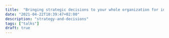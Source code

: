 ```yaml
---
title:  "Bringing strategic decisions to your whole organization for increased flow"
date: "2021-04-22T10:39:47+02:00"
description: "strategy-and-decisions"
tags: ["talks"]
draft: true
---
```


